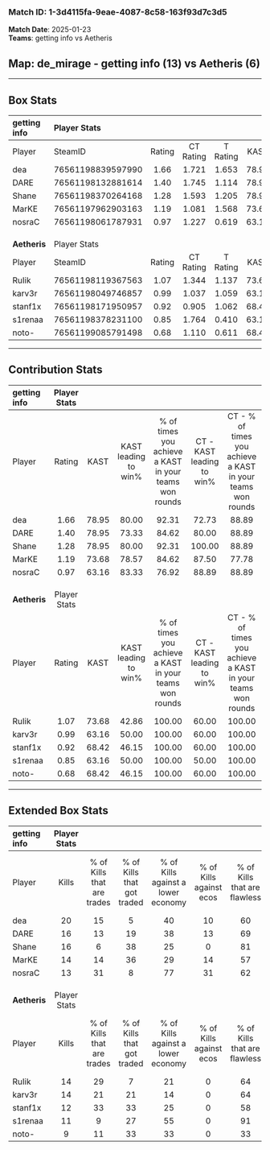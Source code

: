### Match ID: 1-3d4115fa-9eae-4087-8c58-163f93d7c3d5  
**Match Date**: 2025-01-23  
**Teams**: getting info vs Aetheris  

## **Map**: de_mirage - getting info (13) vs Aetheris (6)  
---  

## Box Stats  

| **getting info** | Player Stats      |        |           |          |       |       |       |         |        |      |     |
| :- | :- | :-: | :-: | :-: | :-: | :-: | :-: | :-: | :-: | :-: | :-: |
| Player           | SteamID           | Rating | CT Rating | T Rating | KAST  |  ADR  | Kills | Assists | Deaths | K/D  | HS% |
| dea              | 76561198839597990 |  1.66  |   1.721   |  1.653   | 78.95 | 113.9 |  20   |    6    |   10   | 2.00 | 40  |
| DARE             | 76561198132881614 |  1.40  |   1.745   |  1.114   | 78.95 | 102.9 |  16   |    8    |   12   | 1.33 | 43  |
| Shane            | 76561198370264168 |  1.28  |   1.593   |  1.205   | 78.95 | 88.4  |  16   |    5    |   14   | 1.14 | 75  |
| MarKE            | 76561197962903163 |  1.19  |   1.081   |  1.568   | 73.68 | 76.6  |  14   |    3    |   11   | 1.27 | 64  |
| nosraC           | 76561198061787931 |  0.97  |   1.227   |  0.619   | 63.16 | 62.4  |  13   |    4    |   13   | 1.00 | 53  |
|                  |                   |        |           |          |       |       |       |         |        |      |     |
|                  |                   |        |           |          |       |       |       |         |        |      |     |
|                  |                   |        |           |          |       |       |       |         |        |      |     |
| **Aetheris**     | Player Stats      |        |           |          |       |       |       |         |        |      |     |
| Player           | SteamID           | Rating | CT Rating | T Rating | KAST  |  ADR  | Kills | Assists | Deaths | K/D  | HS% |
| RuIik            | 76561198119367563 |  1.07  |   1.344   |  1.137   | 73.68 | 79.5  |  14   |    5    |   16   | 0.88 | 64  |
| karv3r           | 76561198049746857 |  0.99  |   1.037   |  1.059   | 63.16 | 76.5  |  14   |    2    |   15   | 0.93 | 50  |
| stanf1x          | 76561198171950957 |  0.92  |   0.905   |  1.062   | 68.42 | 75.3  |  12   |    4    |   16   | 0.75 | 58  |
| s1renaa          | 76561198378231100 |  0.85  |   1.764   |  0.410   | 63.16 | 75.5  |  11   |    7    |   16   | 0.69 | 63  |
| noto-            | 76561199085791498 |  0.68  |   1.110   |  0.611   | 68.42 | 48.5  |   9   |    1    |   16   | 0.56 | 77  |
---  

## Contribution Stats  

| **getting info** | Player Stats |       |                      |                                                        |                           |                                                             |                          |                                                            |
| :- | :-: | :-: | :-: | :-: | :-: | :-: | :-: | :-: |
| Player           |    Rating    | KAST  | KAST leading to win% | % of times you achieve a KAST in your teams won rounds | CT - KAST leading to win% | CT - % of times you achieve a KAST in your teams won rounds | T - KAST leading to win% | T - % of times you achieve a KAST in your teams won rounds |
| dea              |     1.66     | 78.95 |        80.00         |                         92.31                          |           72.73           |                            88.89                            |          100.00          |                           100.00                           |
| DARE             |     1.40     | 78.95 |        73.33         |                         84.62                          |           80.00           |                            88.89                            |          60.00           |                           75.00                            |
| Shane            |     1.28     | 78.95 |        80.00         |                         92.31                          |          100.00           |                            88.89                            |          57.14           |                           100.00                           |
| MarKE            |     1.19     | 73.68 |        78.57         |                         84.62                          |           87.50           |                            77.78                            |          66.67           |                           100.00                           |
| nosraC           |     0.97     | 63.16 |        83.33         |                         76.92                          |           88.89           |                            88.89                            |          66.67           |                           50.00                            |
|                  |              |       |                      |                                                        |                           |                                                             |                          |                                                            |
|                  |              |       |                      |                                                        |                           |                                                             |                          |                                                            |
|                  |              |       |                      |                                                        |                           |                                                             |                          |                                                            |
| **Aetheris**     | Player Stats |       |                      |                                                        |                           |                                                             |                          |                                                            |
| Player           |    Rating    | KAST  | KAST leading to win% | % of times you achieve a KAST in your teams won rounds | CT - KAST leading to win% | CT - % of times you achieve a KAST in your teams won rounds | T - KAST leading to win% | T - % of times you achieve a KAST in your teams won rounds |
| RuIik            |     1.07     | 73.68 |        42.86         |                         100.00                         |           60.00           |                           100.00                            |          33.33           |                           100.00                           |
| karv3r           |     0.99     | 63.16 |        50.00         |                         100.00                         |           60.00           |                           100.00                            |          42.86           |                           100.00                           |
| stanf1x          |     0.92     | 68.42 |        46.15         |                         100.00                         |           60.00           |                           100.00                            |          37.50           |                           100.00                           |
| s1renaa          |     0.85     | 63.16 |        50.00         |                         100.00                         |           50.00           |                           100.00                            |          50.00           |                           100.00                           |
| noto-            |     0.68     | 68.42 |        46.15         |                         100.00                         |           60.00           |                           100.00                            |          37.50           |                           100.00                           |
---  

## Extended Box Stats  

| **getting info** | Player Stats |                            |                            |                                    |                         |                              |                                 |        |                             |                                     |                          |                               |                            |
| :- | :-: | :-: | :-: | :-: | :-: | :-: | :-: | :-: | :-: | :-: | :-: | :-: | :-: |
| Player           |    Kills     | % of Kills that are trades | % of Kills that got traded | % of Kills against a lower economy | % of Kills against ecos | % of Kills that are flawless | % of Kills that are close duels | Deaths | % of Deaths that get traded | % of Deaths against a lower economy | % of Deaths against ecos | % of Deaths that are flawless | % of Deaths that are close |
| dea              |      20      |             15             |             5              |                 40                 |           10            |              60              |                5                |   10   |             10              |                 30                  |            10            |              70               |             10             |
| DARE             |      16      |             13             |             19             |                 38                 |           13            |              69              |               13                |   12   |             33              |                 33                  |            8             |              33               |             0              |
| Shane            |      16      |             6              |             38             |                 25                 |            0            |              81              |                0                |   14   |             43              |                 36                  |            7             |              57               |             7              |
| MarKE            |      14      |             14             |             36             |                 29                 |           14            |              57              |                7                |   11   |             18              |                 27                  |            0             |              91               |             9              |
| nosraC           |      13      |             31             |             8              |                 77                 |           31            |              62              |                0                |   13   |              8              |                 31                  |            15            |              69               |             8              |
|                  |              |                            |                            |                                    |                         |                              |                                 |        |                             |                                     |                          |                               |                            |
|                  |              |                            |                            |                                    |                         |                              |                                 |        |                             |                                     |                          |                               |                            |
|                  |              |                            |                            |                                    |                         |                              |                                 |        |                             |                                     |                          |                               |                            |
| **Aetheris**     | Player Stats |                            |                            |                                    |                         |                              |                                 |        |                             |                                     |                          |                               |                            |
| Player           |    Kills     | % of Kills that are trades | % of Kills that got traded | % of Kills against a lower economy | % of Kills against ecos | % of Kills that are flawless | % of Kills that are close duels | Deaths | % of Deaths that get traded | % of Deaths against a lower economy | % of Deaths against ecos | % of Deaths that are flawless | % of Deaths that are close |
| RuIik            |      14      |             29             |             7              |                 21                 |            0            |              64              |               14                |   16   |             31              |                 25                  |            0             |              75               |             6              |
| karv3r           |      14      |             21             |             21             |                 14                 |            0            |              64              |                7                |   15   |             13              |                 27                  |            0             |              60               |             7              |
| stanf1x          |      12      |             33             |             33             |                 25                 |            0            |              58              |                0                |   16   |             19              |                 25                  |            0             |              50               |             6              |
| s1renaa          |      11      |             9              |             27             |                 55                 |            0            |              91              |                0                |   16   |             13              |                 19                  |            0             |              75               |             6              |
| noto-            |      9       |             11             |             33             |                 33                 |            0            |              33              |               11                |   16   |             25              |                 19                  |            0             |              69               |             0              |
